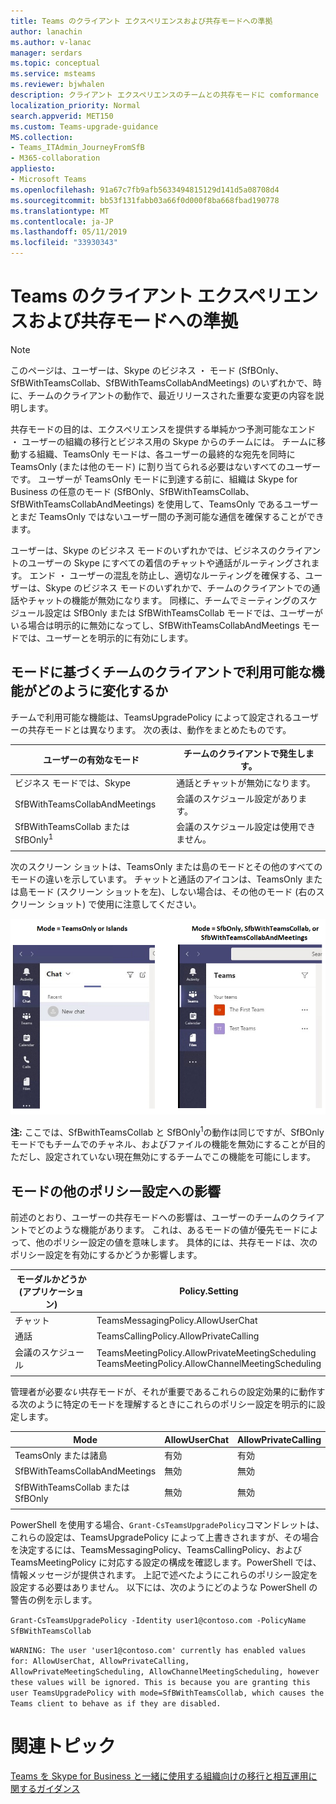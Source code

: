 ```yaml
---
title: Teams のクライアント エクスペリエンスおよび共存モードへの準拠
author: lanachin
ms.author: v-lanac
manager: serdars
ms.topic: conceptual
ms.service: msteams
ms.reviewer: bjwhalen
description: クライアント エクスペリエンスのチームとの共存モードに comformance
localization_priority: Normal
search.appverid: MET150
ms.custom: Teams-upgrade-guidance
MS.collection:
- Teams_ITAdmin_JourneyFromSfB
- M365-collaboration
appliesto:
- Microsoft Teams
ms.openlocfilehash: 91a67c7fb9afb5633494815129d141d5a08708d4
ms.sourcegitcommit: bb53f131fabb03a66f0d000f8ba668fbad190778
ms.translationtype: MT
ms.contentlocale: ja-JP
ms.lasthandoff: 05/11/2019
ms.locfileid: "33930343"
---
```

<a name="about-upgrade-basic"></a>

# <a name="teams-client-experience-and-conformance-to-coexistence-modes"></a>Teams のクライアント エクスペリエンスおよび共存モードへの準拠

> [!NOTE]
> このページは、ユーザーは、Skype のビジネス ・ モード (SfBOnly、SfBWithTeamsCollab、SfBWithTeamsCollabAndMeetings) のいずれかで、時に、チームのクライアントの動作で、最近リリースされた重要な変更の内容を説明します。


共存モードの目的は、エクスペリエンスを提供する単純かつ予測可能なエンド ・ ユーザーの組織の移行とビジネス用の Skype からのチームには。  チームに移動する組織、TeamsOnly モードは、各ユーザーの最終的な宛先を同時に TeamsOnly (または他のモード) に割り当てられる必要はないすべてのユーザーです。  ユーザーが TeamsOnly モードに到達する前に、組織は Skype for Business の任意のモード (SfBOnly、SfBWithTeamsCollab、SfBWithTeamsCollabAndMeetings) を使用して、TeamsOnly であるユーザーとまだ TeamsOnly ではないユーザー間の予測可能な通信を確保することができます。 

ユーザーは、Skype のビジネス モードのいずれかでは、ビジネスのクライアントのユーザーの Skype にすべての着信のチャットや通話がルーティングされます。 エンド ・ ユーザーの混乱を防止し、適切なルーティングを確保する、ユーザーは、Skype のビジネス モードのいずれかで、チームのクライアントでの通話やチャットの機能が無効になります。 同様に、チームでミーティングのスケジュール設定は SfBOnly または SfBWithTeamsCollab モードでは、ユーザーがいる場合は明示的に無効になってし、SfBWithTeamsCollabAndMeetings モードでは、ユーザーとを明示的に有効にします。   

## <a name="how-the-available-functionality-in-teams-client-changes-based-on-mode"></a>モードに基づくチームのクライアントで利用可能な機能がどのように変化するか
チームで利用可能な機能は、TeamsUpgradePolicy によって設定されるユーザーの共存モードとは異なります。 次の表は、動作をまとめたものです。

|ユーザーの有効なモード|チームのクライアントで発生します。|
|---|---|
|ビジネス モードでは、Skype|通話とチャットが無効になります。|
|SfBWithTeamsCollabAndMeetings|会議のスケジュール設定があります。|
|SfBWithTeamsCollab または SfBOnly<sup>1</sup>|会議のスケジュール設定は使用できません。|
|||

次のスクリーン ショットは、TeamsOnly または島のモードとその他のすべてのモードの違いを示しています。 チャットと通話のアイコンは、TeamsOnly または島モード (スクリーン ショットを左)、しない場合は、その他のモード (右のスクリーン ショット) で使用に注意してください。

![チーム モードの比較を示しています。](media/teams-mode-comparison.png)


 
**注:**
ここでは、SfBwithTeamsCollab と SfBOnly<sup>1</sup>の動作は同じですが、SfBOnly モードでもチームでのチャネル、およびファイルの機能を無効にすることが目的ただし、設定されていない現在無効にするチームでこの機能を可能にします。


## <a name="impact-of-mode-on-other-policy-settings"></a>モードの他のポリシー設定への影響
前述のとおり、ユーザーの共存モードへの影響は、ユーザーのチームのクライアントでどのような機能があります。 これは、あるモードの値が優先モードによって、他のポリシー設定の値を意味します。 具体的には、共存モードは、次のポリシー設定を有効にするかどうか影響します。

|**モーダルかどうか (アプリケーション)**|**Policy.Setting**|
|---|---|
|チャット|TeamsMessagingPolicy.AllowUserChat|
|通話|TeamsCallingPolicy.AllowPrivateCalling|
|会議のスケジュール|TeamsMeetingPolicy.AllowPrivateMeetingScheduling</br>TeamsMeetingPolicy.AllowChannelMeetingScheduling|
|||

管理者が必要*ない*共存モードが、それが重要であるこれらの設定効果的に動作する次のように特定のモードを理解するときにこれらのポリシー設定を明示的に設定します。 

|Mode|AllowUserChat|AllowPrivateCalling|AllowPrivateMeetingScheduling|AllowChannelMeetingScheduling|
|---|---|---|---|---|
|TeamsOnly または諸島|有効|有効|有効|有効|
|SfBWithTeamsCollabAndMeetings|無効|無効|有効|有効|
|SfBWithTeamsCollab または SfBOnly|無効|無効|無効|無効|
||||||

PowerShell を使用する場合、`Grant-CsTeamsUpgradePolicy`コマンドレットは、これらの設定は、TeamsUpgradePolicy によって上書きされますが、その場合を決定するには、TeamsMessagingPolicy、TeamsCallingPolicy、および TeamsMeetingPolicy に対応する設定の構成を確認します。PowerShell では、情報メッセージが提供されます。  上記で述べたようにこれらのポリシー設定を設定する必要はありません。 以下には、次のようにどのような PowerShell の警告の例を示します。

`Grant-CsTeamsUpgradePolicy -Identity user1@contoso.com -PolicyName SfBWithTeamsCollab`

`WARNING: The user 'user1@contoso.com' currently has enabled values for: AllowUserChat, AllowPrivateCalling, AllowPrivateMeetingScheduling, AllowChannelMeetingScheduling, however these values will be ignored. This is because you are granting this user TeamsUpgradePolicy with mode=SfBWithTeamsCollab, which causes the Teams client to behave as if they are disabled.`



# <a name="related-topics"></a>関連トピック

[Teams を Skype for Business と一緒に使用する組織向けの移行と相互運用に関するガイダンス](https://docs.microsoft.com/en-us/microsoftteams/migration-interop-guidance-for-teams-with-skype)




